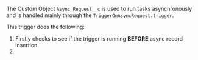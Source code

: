The Custom Object `Async_Request__c` is used to run tasks asynchronously and is handled mainly through the `TriggerOnAsyncRequest.trigger`. 

This trigger does the following:
1. Firstly checks to see if the trigger is running **BEFORE** async record insertion
2. 
